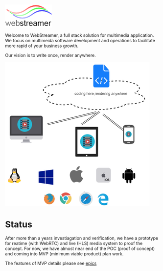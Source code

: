 ![logo](./draw.io/logo.png)


Welcome to WebStreamer, a full stack solution for multimedia application. We focus on multimeida software development and operations to facilitate more rapid of your business growth.

Our vision is to write once, render anywhere.

![logo](./draw.io/vision.png)


# Status

After more than a years investiagation and verification, we have a prototype for reatime (with WebRTC) and live (HLS) media system to proof the concept. For now, we have almost near end of the POC (proof of concept) and coming into MVP (minimum viable product) plan work.

The features of MVP details please see [epics](./epics/README.md)

